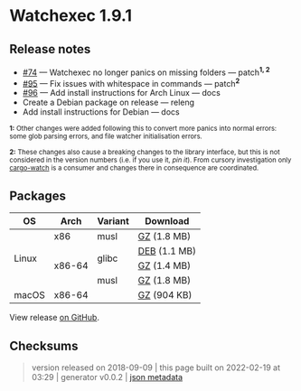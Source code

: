 # Watchexec 1.9.1

## Release notes

<ul>
<li><a class="issue-link js-issue-link" data-error-text="Failed to load title" data-id="281977645" data-permission-text="Title is private" data-url="https://github.com/watchexec/watchexec/issues/74" data-hovercard-type="pull_request" data-hovercard-url="/watchexec/watchexec/pull/74/hovercard" href="https://github.com/watchexec/watchexec/pull/74">#74</a> — Watchexec no longer panics on missing folders — patch<sup><strong>1, 2</strong></sup></li>
<li><a class="issue-link js-issue-link" data-error-text="Failed to load title" data-id="352699054" data-permission-text="Title is private" data-url="https://github.com/watchexec/watchexec/issues/95" data-hovercard-type="pull_request" data-hovercard-url="/watchexec/watchexec/pull/95/hovercard" href="https://github.com/watchexec/watchexec/pull/95">#95</a> — Fix issues with whitespace in commands — patch<sup><strong>2</strong></sup></li>
<li><a class="issue-link js-issue-link" data-error-text="Failed to load title" data-id="356592084" data-permission-text="Title is private" data-url="https://github.com/watchexec/watchexec/issues/96" data-hovercard-type="pull_request" data-hovercard-url="/watchexec/watchexec/pull/96/hovercard" href="https://github.com/watchexec/watchexec/pull/96">#96</a> — Add install instructions for Arch Linux — docs</li>
<li>Create a Debian package on release — releng</li>
<li>Add install instructions for Debian — docs</li>
</ul>
<p><sub> <strong>1:</strong> Other changes were added following this to convert more panics into normal errors: some glob parsing errors, and file watcher initialisation errors.</sub></p>
<p><sub> <strong>2:</strong> These changes also cause a breaking changes to the library interface, but this is not considered in the version numbers (i.e. if you use it, <em>pin it</em>). From cursory investigation only <a href="https://github.com/passcod/cargo-watch">cargo-watch</a> is a consumer and changes there in consequence are coordinated.</sub></p>

## Packages

<table class="downloads">
<thead>
<tr>
<th>OS</th>
<th>Arch</th>
<th>Variant</th>
<th>Download</th>

</tr>
</thead>
<tbody>
<tr>
						<td rowspan="4">Linux</td>
						
<td rowspan="1">x86</td>
            
						
<td rowspan="1">musl</td>
            
<td><a class="download" href="https://github.com/watchexec/watchexec/releases/download/1.9.1/watchexec-1.9.1-i686-unknown-linux-musl.tar.gz">GZ</a> (1.8 MB)</td>
						
</tr>
					
<tr>
						
						
<td rowspan="3">x86-64</td>
            
						
<td rowspan="2">glibc</td>
            
<td><a class="download" href="https://github.com/watchexec/watchexec/releases/download/1.9.1/watchexec-1.9.1-x86_64-unknown-linux-gnu.deb">DEB</a> (1.1 MB)</td>
						
</tr>
					
<tr>
						
						
						
<td><a class="download" href="https://github.com/watchexec/watchexec/releases/download/1.9.1/watchexec-1.9.1-x86_64-unknown-linux-gnu.tar.gz">GZ</a> (1.4 MB)</td>
						
</tr>
					
<tr>
						
						
						
<td rowspan="1">musl</td>
            
<td><a class="download" href="https://github.com/watchexec/watchexec/releases/download/1.9.1/watchexec-1.9.1-x86_64-unknown-linux-musl.tar.gz">GZ</a> (1.8 MB)</td>
						
</tr>
					
<tr>
						<td rowspan="1">macOS</td>
						
<td rowspan="1">x86-64</td>
            
						
<td rowspan="1"></td>
            
<td><a class="download" href="https://github.com/watchexec/watchexec/releases/download/1.9.1/watchexec-1.9.1-x86_64-apple-darwin.tar.gz">GZ</a> (904 KB)</td>
						
</tr>
					</tbody>
</table>


View release [on GitHub](https://github.com/watchexec/watchexec/releases/1.9.1).

## Checksums





>	 version released on 2018-09-09
>	|
>	this page built on 2022-02-19 at 03:29
>	| generator v0.0.2
>	| [json metadata](meta.json)

